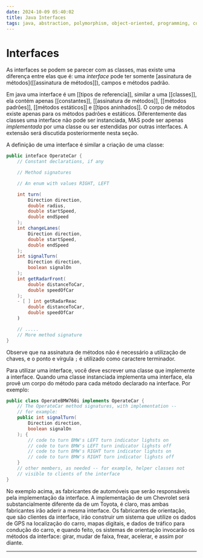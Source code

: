 ```yaml
---
date: 2024-10-09 05:40:02
title: Java Interfaces
tags: java, abstraction, polymorphism, object-oriented, programming, copy-only, translation
---
```


# Interfaces

As interfaces se podem se parecer com as classes, mas existe uma diferença entre elas que é: uma _interface_ pode ter somente [assinatura de métodos]([[assinatura de métodos]]), campos e métodos padrão.

Em java uma interface é um [[tipos de referencia]], similar a uma [[classes]], ela contém apenas [[constantes]], [[assinatura de métodos]], [[métodos padrões]], [[métodos estáticos]] e [[tipos aninhados]].
O corpo de métodos existe apenas para os métodos padrões e estáticos. Diferentemente das classes uma interface não pode ser instanciada, MAS pode ser apenas _implementada_ por uma classe ou ser estendidas por outras interfaces. A extensão será discutida posteriormente nesta seção.

A definição de uma interface é similar a criação de uma classe:

```java
public inteface OperateCar {
	// Constant declarations, if any

	// Method signatures

	// An enum with values RIGHT, LEFT

	int turn(
		Direction direction,
		double radius,
		double startSpeed,
		double endSpeed
	);
	int changeLanes(
		Direction direction,
		double startSpeed,
		double endSpeed
	);
	int signalTurn(
		Direction direction,
		boolean signalOn
	);
	int getRadarFront(
		double distanceToCar,
		double speedOfCar
	);
	- [ ] int getRadarReac
		double distanceToCar,
		double speedOfCar
	)

	// .....
	// More method signature
}
```

Observe que na assinatura de métodos não é necessário a utilização de chaves, e o ponto e vírgula `;` é utilizado como caractere terminador.

Para utilizar uma interface, você deve escrever uma classe que implemente a interface. Quando uma classe instanciada implementa uma interface, ela provê um corpo do método para cada método declarado na interface. Por exemplo:

```java
public class OperateBMW760i implements OperateCar {
	// The OperateCar method signatures, with implementation --
	// for example:
	public int signalTurn(
		Direction direction,
		boolean signalOn
	); {
		// code to turn BMW's LEFT turn indicator lighsts on
		// code to turn BMW's LEFT turn indicator lighsts off
		// code to turn BMW's RIGHT turn indicator lighsts on
		// code to turn BMW's RIGHT turn indicator lighsts off
	}
	// other members, as needed -- for example, helper classes not
	// visible to clients of the interface
}
```

No exemplo acima, as fabricantes de automóveis que serão responsáveis pela implementação da interface. A implementação de um Chevrolet será substancialmente diferente da de um Toyota, é claro, mas ambas fabricantes irão aderir a mesma interface. Os fabricantes de orientação, que são clientes da interface, irão construir um sistema que utilize os dados de GPS na localização do carro, mapas digitais, e dados de tráfico para condução do carro, e quando feito, os sistemas de orientação invocarão os métodos da interface: girar, mudar de faixa, frear, acelerar, e assim por diante.

---
